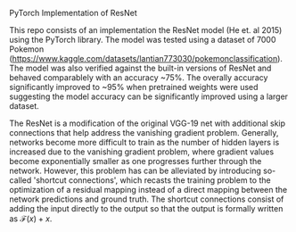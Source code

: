 PyTorch Implementation of ResNet

This repo consists of an implementation the ResNet model (He et. al 2015) using the PyTorch library.  The model was tested using a dataset of 7000 Pokemon (https://www.kaggle.com/datasets/lantian773030/pokemonclassification).  The model was also verified against the built-in versions of ResNet and behaved comparablely with an accuracy ~75%.  The overally accuracy significantly improved to ~95% when pretrained weights were used suggesting the model accuracy can be significantly improved using a larger dataset.

The ResNet is a modification of the original VGG-19 net with additional skip connections that help address the vanishing gradient problem.  Generally, networks become more difficult to train as the number of hidden layers is increased due to the vanishing gradient problem, where gradient values become exponentially smaller as one progresses further through the network.  However, this problem has can be alleviated by introducing so-called 'shortcut connections', which recasts the training problem to the optimization of a residual mapping instead of a direct mapping between the network predictions and ground truth.  The shortcut connections consist of adding the input directly to the output so that the output is formally written as $\mathcal{F}(x) + x$.
